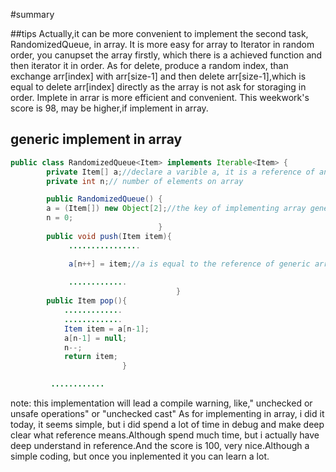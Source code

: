 #summary

##tips
Actually,it can be more convenient to implement the second task, RandomizedQueue, in array. It is more easy for array to Iterator in random order, you canupset the array firstly, which there is a achieved function and then iterator it in order. As for delete, produce a random index, than exchange arr[index] with arr[size-1] and then delete arr[size-1],which is equal to delete  arr[index] directly as the array is not ask for storaging in order.
    Implete in arrar is more efficient and convenient. This weekwork's score is 98, may be higher,if implement in array.

## generic implement in array

```java
public class RandomizedQueue<Item> implements Iterable<Item> {
        private Item[] a;//declare a varible a, it is a reference of an array, the type of the array is Item
        private int n;// number of elements on array

        public RandomizedQueue() {
        a = (Item[]) new Object[2];//the key of implementing array generic, rather than a = new Item[2],which is not allowed
        n = 0;
                                 }
        public void push(Item item){
             ................

             a[n++] = item;//a is equal to the reference of generic array
                    
             .............
                                     }
        public Item pop(){
            .............
            .............   
            Item item = a[n-1];
            a[n-1] = null;
            n--;
            return item;
                         }

         ............
```
note:
    this implementation will lead a compile warning, like," unchecked or unsafe operations" or "unchecked cast"
    As for implementing in array, i did it today, it seems simple, but i did spend a lot of time in debug and make deep clear what reference means.Although spend much time, but i actually have deep understand in reference.And the score is 100, very nice.Although a simple coding,  but once you inplemented it you can learn a lot. 
